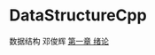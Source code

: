 # DataStructureCpp
数据结构 邓俊辉
[第一章 绪论](https://github.com/yinyouhao/DataStructureCpp/blob/main/%E7%AC%AC1%E7%AB%A0%20%E7%BB%AA%E8%AE%BA.md)
